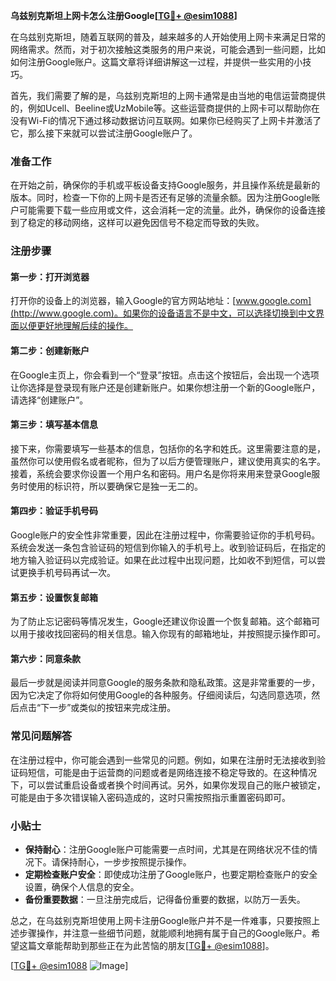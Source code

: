 **乌兹别克斯坦上网卡怎么注册Google[[TG💪+ @esim1088](https://t.me/s/esim1088)]**

在乌兹别克斯坦，随着互联网的普及，越来越多的人开始使用上网卡来满足日常的网络需求。然而，对于初次接触这类服务的用户来说，可能会遇到一些问题，比如如何注册Google账户。这篇文章将详细讲解这一过程，并提供一些实用的小技巧。

首先，我们需要了解的是，乌兹别克斯坦的上网卡通常是由当地的电信运营商提供的，例如Ucell、Beeline或UzMobile等。这些运营商提供的上网卡可以帮助你在没有Wi-Fi的情况下通过移动数据访问互联网。如果你已经购买了上网卡并激活了它，那么接下来就可以尝试注册Google账户了。

### 准备工作

在开始之前，确保你的手机或平板设备支持Google服务，并且操作系统是最新的版本。同时，检查一下你的上网卡是否还有足够的流量余额。因为注册Google账户可能需要下载一些应用或文件，这会消耗一定的流量。此外，确保你的设备连接到了稳定的移动网络，这样可以避免因信号不稳定而导致的失败。

### 注册步骤

#### 第一步：打开浏览器

打开你的设备上的浏览器，输入Google的官方网站地址：[www.google.com](http://www.google.com)。如果你的设备语言不是中文，可以选择切换到中文界面以便更好地理解后续的操作。

#### 第二步：创建新账户

在Google主页上，你会看到一个“登录”按钮。点击这个按钮后，会出现一个选项让你选择是登录现有账户还是创建新账户。如果你想注册一个新的Google账户，请选择“创建账户”。

#### 第三步：填写基本信息

接下来，你需要填写一些基本的信息，包括你的名字和姓氏。这里需要注意的是，虽然你可以使用假名或者昵称，但为了以后方便管理账户，建议使用真实的名字。接着，系统会要求你设置一个用户名和密码。用户名是你将来用来登录Google服务时使用的标识符，所以要确保它是独一无二的。

#### 第四步：验证手机号码

Google账户的安全性非常重要，因此在注册过程中，你需要验证你的手机号码。系统会发送一条包含验证码的短信到你输入的手机号上。收到验证码后，在指定的地方输入验证码以完成验证。如果在此过程中出现问题，比如收不到短信，可以尝试更换手机号码再试一次。

#### 第五步：设置恢复邮箱

为了防止忘记密码等情况发生，Google还建议你设置一个恢复邮箱。这个邮箱可以用于接收找回密码的相关信息。输入你现有的邮箱地址，并按照提示操作即可。

#### 第六步：同意条款

最后一步就是阅读并同意Google的服务条款和隐私政策。这是非常重要的一步，因为它决定了你将如何使用Google的各种服务。仔细阅读后，勾选同意选项，然后点击“下一步”或类似的按钮来完成注册。

### 常见问题解答

在注册过程中，你可能会遇到一些常见的问题。例如，如果在注册时无法接收到验证码短信，可能是由于运营商的问题或者是网络连接不稳定导致的。在这种情况下，可以尝试重启设备或者换个时间再试。另外，如果你发现自己的账户被锁定，可能是由于多次错误输入密码造成的，这时只需按照指示重置密码即可。

### 小贴士

- **保持耐心**：注册Google账户可能需要一点时间，尤其是在网络状况不佳的情况下。请保持耐心，一步步按照提示操作。
- **定期检查账户安全**：即使成功注册了Google账户，也要定期检查账户的安全设置，确保个人信息的安全。
- **备份重要数据**：一旦注册完成后，记得备份重要的数据，以防万一丢失。

总之，在乌兹别克斯坦使用上网卡注册Google账户并不是一件难事，只要按照上述步骤操作，并注意一些细节问题，就能顺利地拥有属于自己的Google账户。希望这篇文章能帮助到那些正在为此苦恼的朋友[[TG💪+ @esim1088](https://t.me/s/esim1088)]。

[[TG💪+ @esim1088](https://t.me/s/esim1088) ![Image](https://i.postimg.cc/4NQfJmqS/Snipaste-2025-05-13-00-14-12.png)]